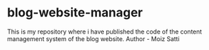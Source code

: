 # blog-website-manager
This is my repository where i have published the code of the content management system of the blog website.
Author - Moiz Satti
